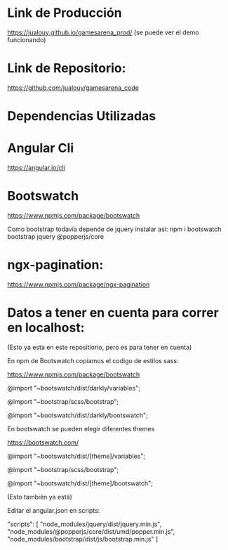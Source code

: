 # Link de Producción 
https://jualouy.github.io/gamesarena_prod/
(se puede ver el demo funcionando)

# Link de Repositorio:
https://github.com/jualouy/gamesarena_code

# Dependencias Utilizadas

# Angular Cli
https://angular.io/cli

# Bootswatch
https://www.npmjs.com/package/bootswatch

Como bootstrap todavía depende de jquery instalar así:
npm i bootswatch bootstrap jquery @popperjs/core

# ngx-pagination:
https://www.npmjs.com/package/ngx-pagination

# Datos a tener en cuenta para correr en localhost:
(Esto ya esta en este repositiorio, pero es para tener en cuenta)

En npm de Bootswatch copiamos el codigo de estilos sass:

https://www.npmjs.com/package/bootswatch

@import "~bootswatch/dist/darkly/variables";

@import "~bootstrap/scss/bootstrap";

@import "~bootswatch/dist/darkly/bootswatch";

En bootswatch se pueden elegir diferentes themes

https://bootswatch.com/

@import "~bootswatch/dist/[theme]/variables";

@import "~bootstrap/scss/bootstrap";

@import "~bootswatch/dist/[theme]/bootswatch";

(Esto también ya está)

Editar el angular.json en scripts:

"scripts": [
              "node_modules/jquery/dist/jquery.min.js",
              "node_modules/@popperjs/core/dist/umd/popper.min.js",
              "node_modules/bootstrap/dist/js/bootstrap.min.js"
            ]
